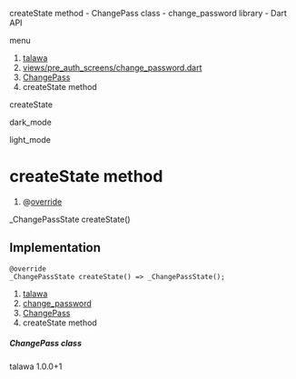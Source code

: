 




createState method - ChangePass class - change\_password library - Dart API







menu

1. [talawa](../../index.html)
2. [views/pre\_auth\_screens/change\_password.dart](../../file-___home_harshil_Desktop_open-source_palisadoes_talawa_lib_views_pre_auth_screens_change_password/)
3. [ChangePass](../../file-___home_harshil_Desktop_open-source_palisadoes_talawa_lib_views_pre_auth_screens_change_password/ChangePass-class.html)
4. createState method

createState


dark\_mode

light\_mode




# createState method


1. @[override](https://api.flutter.dev/flutter/dart-core/override-constant.html)

\_ChangePassState
createState()

## Implementation

```
@override
_ChangePassState createState() => _ChangePassState();
```

 


1. [talawa](../../index.html)
2. [change\_password](../../file-___home_harshil_Desktop_open-source_palisadoes_talawa_lib_views_pre_auth_screens_change_password/)
3. [ChangePass](../../file-___home_harshil_Desktop_open-source_palisadoes_talawa_lib_views_pre_auth_screens_change_password/ChangePass-class.html)
4. createState method

##### ChangePass class





talawa
1.0.0+1






